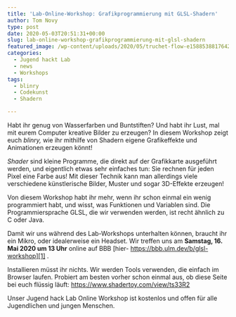 ```yaml
---
title: 'Lab-Online-Workshop: Grafikprogrammierung mit GLSL-Shadern'
author: Tom Novy
type: post
date: 2020-05-03T20:51:31+00:00
slug: lab-online-workshop-grafikprogrammierung-mit-glsl-shadern
featured_image: /wp-content/uploads/2020/05/truchet-flow-e1588538817642.png
categories:
  - Jugend hackt Lab
  - news
  - Workshops
tags:
  - blinry
  - Codekunst
  - Shadern

---
```

Habt ihr genug von Wasserfarben und Buntstiften? Und habt ihr Lust, mal mit eurem Computer kreative Bilder zu erzeugen? In diesem Workshop zeigt euch _blinry,_ wie ihr mithilfe von Shadern eigene Grafikeffekte und Animationen erzeugen könnt!

_Shader_ sind kleine Programme, die direkt auf der Grafikkarte ausgeführt werden, und eigentlich etwas sehr einfaches tun: Sie rechnen für jeden Pixel eine Farbe aus! Mit dieser Technik kann man allerdings viele verschiedene künstlerische Bilder, Muster und sogar 3D-Effekte erzeugen!

Von diesem Workshop habt ihr mehr, wenn ihr schon einmal ein wenig programmiert habt, und wisst, was Funktionen und Variablen sind. Die Programmiersprache GLSL, die wir verwenden werden, ist recht ähnlich zu C oder Java.

Damit wir uns während des Lab-Workshops unterhalten können, braucht ihr ein Mikro, oder idealerweise ein Headset. Wir treffen uns am **Samstag, 16. Mai 2020 um 13 Uhr** online auf BBB [hier- https://bbb.ulm.dev/b/glsl-workshop][1] .

Installieren müsst ihr nichts. Wir werden Tools verwenden, die einfach im Browser laufen. Probiert am besten vorher schon einmal aus, ob diese Seite bei euch flüssig läuft: <https://www.shadertoy.com/view/ts33R2>

Unser Jugend hack Lab Online Workshop ist kostenlos und offen für alle Jugendlichen und jungen Menschen.


 [1]: https://bbb.ulm.dev/b/glsl-workshop
